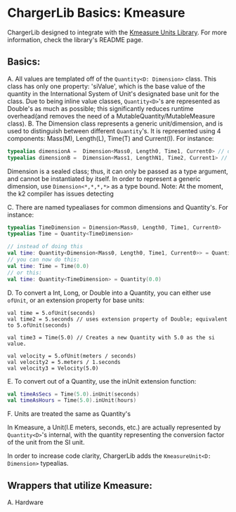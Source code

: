 # ChargerLib Basics: Kmeasure

ChargerLib designed to integrate with the [Kmeasure Units Library](https://github.com/battery-staple/KMeasure). 
For more information, check the library's README page. 

## Basics:

A. All values are templated off of the ```Quantity<D: Dimension>``` class. This class has only one property: 'siValue', which is the base value of the quantity in the International System of Unit's designated base unit for the class. Due to being inline value classes, ```Quantity<D>```'s are represented as Double's as much as possible; this significantly reduces runtime overhead(and removes the need of a MutableQuantity/MutableMeasure class).
B. The Dimension class represents a generic unit/dimension, and is used to distinguish between different ```Quantity```'s. It is represented using 4 components: Mass(M), Length(L), Time(T) and Current(I). For instance:
```kotlin
typealias dimensionA =  Dimension<Mass0, Length0, Time1, Current0> // dimension = time
typealias dimensionB =  Dimension<Mass1, LengthN1, Time2, Current1> // represents mass^1 * length^-1 * time^2 * current^1
``` 
Dimension is a sealed class; thus, it can only be passed as a type argument, and cannot be instantiated by itself.
In order to represent a generic dimension, use ```Dimension<*,*,*,*>``` as a type bound.
Note: At the moment, the k2 compiler has issues detecting 

C. There are named typealiases for common dimensions and Quantity's. For instance:
```kotlin
typealias TimeDimension = Dimension<Mass0, Length0, Time1, Current0>
typealias Time = Quantity<TimeDimension>

// instead of doing this
val time: Quantity<Dimension<Mass0, Length0, Time1, Current0>> = Quantity(0.0)
// you can now do this:
val time: Time = Time(0.0)
// or this:
val time: Quantity<TimeDimension> = Quantity(0.0)
```
D. To convert a Int, Long, or Double into a Quantity, you can either use ```ofUnit```, or an extension property for base units:
```
val time = 5.ofUnit(seconds)
val time2 = 5.seconds // uses extension property of Double; equivalent to 5.ofUnit(seconds)

val time3 = Time(5.0) // Creates a new Quantity with 5.0 as the si value.

val velocity = 5.ofUnit(meters / seconds)
val velocity2 = 5.meters / 1.seconds
val velocity3 = Velocity(5.0)
```

E. To convert out of a Quantity, use the inUnit extension function:

```kotlin
val timeAsSecs = Time(5.0).inUnit(seconds)
val timeAsHours = Time(5.0).inUnit(hours)
```

F. Units are treated the same as Quantity's

In Kmeasure, a Unit(I.E meters, seconds, etc.) are actually represented by ```Quantity<D>```'s internal, with the quantity representing the conversion factor of the unit from the SI unit.

In order to increase code clarity, ChargerLib adds the ```KmeasureUnit<D: Dimension>``` typealias.


## Wrappers that utilize Kmeasure:

A. Hardware 